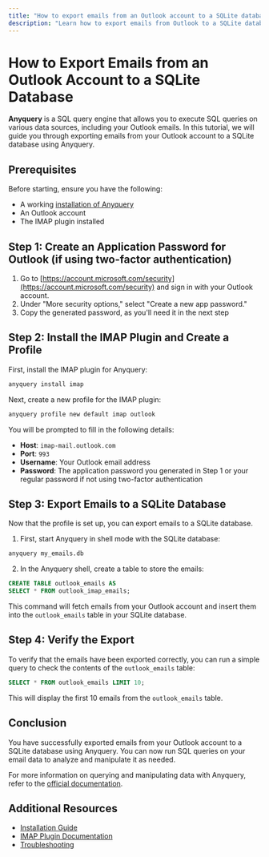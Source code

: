 ```yaml
---
title: "How to export emails from an Outlook account to a SQLite database?"
description: "Learn how to export emails from Outlook to a SQLite database using Anyquery. Follow steps to set up IMAP, create a profile, and verify the export effortlessly."
---
```


# How to Export Emails from an Outlook Account to a SQLite Database

**Anyquery** is a SQL query engine that allows you to execute SQL queries on various data sources, including your Outlook emails. In this tutorial, we will guide you through exporting emails from your Outlook account to a SQLite database using Anyquery.

## Prerequisites

Before starting, ensure you have the following:

- A working [installation of Anyquery](https://anyquery.dev/docs/#installation)
- An Outlook account
- The IMAP plugin installed

## Step 1: Create an Application Password for Outlook (if using two-factor authentication)

1. Go to [https://account.microsoft.com/security](https://account.microsoft.com/security) and sign in with your Outlook account.
2. Under "More security options," select "Create a new app password."
3. Copy the generated password, as you'll need it in the next step

## Step 2: Install the IMAP Plugin and Create a Profile

First, install the IMAP plugin for Anyquery:

```bash
anyquery install imap
```

Next, create a new profile for the IMAP plugin:

```bash
anyquery profile new default imap outlook
```

You will be prompted to fill in the following details:

- **Host**: `imap-mail.outlook.com`
- **Port**: `993`
- **Username**: Your Outlook email address
- **Password**: The application password you generated in Step 1 or your regular password if not using two-factor authentication

## Step 3: Export Emails to a SQLite Database

Now that the profile is set up, you can export emails to a SQLite database.

1. First, start Anyquery in shell mode with the SQLite database:

```bash
anyquery my_emails.db
```

2. In the Anyquery shell, create a table to store the emails:

```sql
CREATE TABLE outlook_emails AS
SELECT * FROM outlook_imap_emails;
```

This command will fetch emails from your Outlook account and insert them into the `outlook_emails` table in your SQLite database.

## Step 4: Verify the Export

To verify that the emails have been exported correctly, you can run a simple query to check the contents of the `outlook_emails` table:

```sql
SELECT * FROM outlook_emails LIMIT 10;
```

This will display the first 10 emails from the `outlook_emails` table.

## Conclusion

You have successfully exported emails from your Outlook account to a SQLite database using Anyquery. You can now run SQL queries on your email data to analyze and manipulate it as needed.

For more information on querying and manipulating data with Anyquery, refer to the [official documentation](https://anyquery.dev/docs/usage/querying-files).

## Additional Resources

- [Installation Guide](https://anyquery.dev/docs/#installation)
- [IMAP Plugin Documentation](https://anyquery.dev/integrations/imap)
- [Troubleshooting](https://anyquery.dev/docs/usage/troubleshooting)
